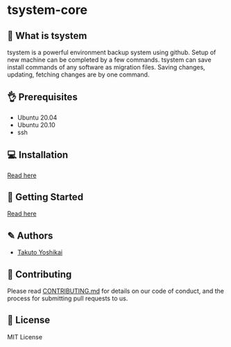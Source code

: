 # tsystem-core

## 🤔 What is tsystem
tsystem is a powerful environment backup system using github.
Setup of new machine can be completed by a few commands.
tsystem can save install commands of any software as migration files.
Saving changes, updating, fetching changes are by one command.

## 👌 Prerequisites
* Ubuntu 20.04
* Ubuntu 20.10
* ssh

## 💻 Installation
[Read here](./docs/1-install.md)

## 🚀 Getting Started
[Read here](./docs/2-howtouse.md)

## ✎ Authors
* [Takuto Yoshikai](https://github.com/TakutoYoshikai)

## 🤝 Contributing
Please read [CONTRIBUTING.md](./CONTRIBUTING.md) for details on our code of conduct, and the process for submitting pull requests to us.

## 📘 License
MIT License
